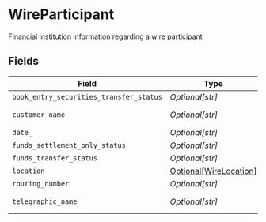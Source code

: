 # WireParticipant

Financial institution information regarding a wire participant


## Fields

| Field                                                         | Type                                                          | Required                                                      | Description                                                   | Example                                                       |
| ------------------------------------------------------------- | ------------------------------------------------------------- | ------------------------------------------------------------- | ------------------------------------------------------------- | ------------------------------------------------------------- |
| `book_entry_securities_transfer_status`                       | *Optional[str]*                                               | :heavy_minus_sign:                                            | N/A                                                           | Y                                                             |
| `customer_name`                                               | *Optional[str]*                                               | :heavy_minus_sign:                                            | N/A                                                           | Main Street Bank                                              |
| `date_`                                                       | *Optional[str]*                                               | :heavy_minus_sign:                                            | N/A                                                           | 20000222                                                      |
| `funds_settlement_only_status`                                | *Optional[str]*                                               | :heavy_minus_sign:                                            | N/A                                                           |                                                               |
| `funds_transfer_status`                                       | *Optional[str]*                                               | :heavy_minus_sign:                                            | N/A                                                           | Y                                                             |
| `location`                                                    | [Optional[WireLocation]](../../models/shared/wirelocation.md) | :heavy_minus_sign:                                            | N/A                                                           |                                                               |
| `routing_number`                                              | *Optional[str]*                                               | :heavy_minus_sign:                                            | N/A                                                           | 123456789                                                     |
| `telegraphic_name`                                            | *Optional[str]*                                               | :heavy_minus_sign:                                            | N/A                                                           | MN STR BNK                                                    |